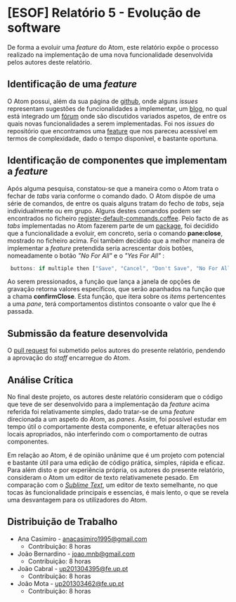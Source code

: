 # [ESOF] Relatório 5 - Evolução de software

De forma a evoluir uma *feature* do Atom, este relatório expõe o processo realizado na implementação de uma nova funcionalidade desenvolvida pelos autores deste relatório.

## Identificação de uma *feature*

O Atom possui, além da sua página de [github](https://github.com/atom), onde alguns *issues* representam sugestões de funcionalidades a implementar, um [blog](https://atom.io/), no qual está integrado um [fórum](https://discuss.atom.io/) onde são discutidos variados aspetos, de entre os quais novas funcionalidades a serem implementadas. Foi nos *issues* do repositório que encontramos uma [feature](https://github.com/atom/atom/issues/9957) que nos pareceu acessível em termos de complexidade, dado o tempo disponível, e bastante oportuna.


## Identificação de componentes que implementam a *feature*

Após alguma pesquisa, constatou-se que a maneira como o Atom trata o fechar de *tabs* varia conforme o comando dado. O Atom dispõe de uma série de comandos, de entre os quais alguns tratam do fecho de *tabs*, seja individualmente ou em grupo. Alguns destes comandos podem ser encontrados no ficheiro [register-default-commands.coffee](https://github.com/atom/atom/blob/master/src/register-default-commands.coffee#L72). Pelo facto de as *tabs* implementadas no Atom fazerem parte de um [package](https://github.com/atom/tabs), foi decidido que a funcionalidade a evoluir, em concreto, seria o comando **pane:close**, mostrado no ficheiro acima. Foi também decidido que a melhor maneira de implementar a *feature* pretendida seria acrescentar dois botões, nomeadamente o botão *"No For All"* e o *"Yes For All"* :
```javascript
 buttons: if multiple then ["Save", "Cancel", "Don't Save", "No For All", "Yes For All"] else ["Save", "Cancel", "Don't Save"]
```

Ao serem pressionados, a função que lança a janela de opções de gravação retorna valores específicos, que serão apanhados na função que a chama **confirmClose**. Esta função, que itera sobre os *items* pertencentes a uma *pane*, terá comportamentos distintos consoante o valor que lhe é passada.

## Submissão da feature desenvolvida

O [pull request](https://github.com/atom/atom/pull/10034) foi submetido pelos autores do presente relatório, pendendo a aprovação do *staff* encarregue do Atom.

## Análise Crítica

No final deste projeto, os autores deste relatório consideram que o código que teve de ser desenvolvido para a implementação da *feature* acima referida foi relativamente simples, dado tratar-se de uma *feature* direcionada a um aspeto do Atom, as *panes*. Assim, foi possível estudar em tempo útil o comportamente desta componente, e efetuar alterações nos locais apropriados, não interferindo com o comportamento de outras componentes.

Em relação ao Atom, é de opinião unânime que é um projeto com potencial e bastante útil para uma edição de código prática, simples, rápida e eficaz. Para além disto e por experiência própria, os autores do presente relatório, consideram o Atom um editor de texto relativamenete pesado. Em comparação com o [*Sublime Text*](http://www.sublimetext.com/), um editor de texto semelhante, no que tocas às funcionalidade principais e essencias, é mais lento, o que se revela uma desvantagem para os utilizadores do Atom.

## Distribuição de Trabalho
* Ana Casimiro - anacasimiro1995@gmail.com
	* Contribuição: 8 horas
* João Bernardino - joao.mnb@gmail.com
	* Contribuição: 8 horas 	
* João Cabral - up201304395@fe.up.pt
	* Contribuição: 8 horas
* João Mota - up201303462@fe.up.pt
	* Contribuição: 8 horas
